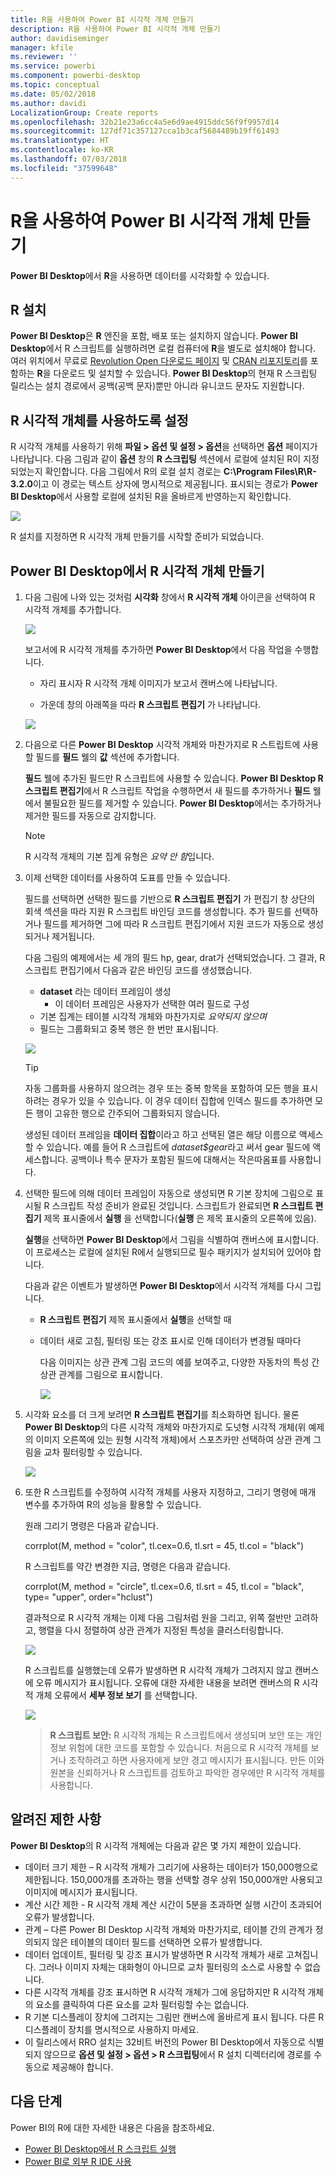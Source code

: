 ```yaml
---
title: R을 사용하여 Power BI 시각적 개체 만들기
description: R을 사용하여 Power BI 시각적 개체 만들기
author: davidiseminger
manager: kfile
ms.reviewer: ''
ms.service: powerbi
ms.component: powerbi-desktop
ms.topic: conceptual
ms.date: 05/02/2018
ms.author: davidi
LocalizationGroup: Create reports
ms.openlocfilehash: 32b21e23a6cc4a5e6d9ae4915ddc56f9f9957d14
ms.sourcegitcommit: 127df71c357127cca1b3caf5684489b19ff61493
ms.translationtype: HT
ms.contentlocale: ko-KR
ms.lasthandoff: 07/03/2018
ms.locfileid: "37599648"
---
```

# <a name="create-power-bi-visuals-using-r"></a>R을 사용하여 Power BI 시각적 개체 만들기
**Power BI Desktop**에서 **R**을 사용하면 데이터를 시각화할 수 있습니다.

## <a name="install-r"></a>R 설치
**Power BI Desktop**은 **R** 엔진을 포함, 배포 또는 설치하지 않습니다. **Power BI Desktop**에서 R 스크립트를 실행하려면 로컬 컴퓨터에 **R**을 별도로 설치해야 합니다. 여러 위치에서 무료로 [Revolution Open 다운로드 페이지](https://mran.revolutionanalytics.com/download/) 및 [CRAN 리포지토리](https://cran.r-project.org/bin/windows/base/)를 포함하는 **R**을 다운로드 및 설치할 수 있습니다. **Power BI Desktop**의 현재 R 스크립팅 릴리스는 설치 경로에서 공백(공백 문자)뿐만 아니라 유니코드 문자도 지원합니다.

## <a name="enable-r-visuals"></a>R 시각적 개체를 사용하도록 설정
R 시각적 개체를 사용하기 위해 **파일 > 옵션 및 설정 > 옵션**을 선택하면 **옵션** 페이지가 나타납니다. 다음 그림과 같이 **옵션** 창의 **R 스크립팅** 섹션에서 로컬에 설치된 R이 지정되었는지 확인합니다. 다음 그림에서 R의 로컬 설치 경로는 **C:\Program Files\R\R-3.2.0**이고 이 경로는 텍스트 상자에 명시적으로 제공됩니다. 표시되는 경로가 **Power BI Desktop**에서 사용할 로컬에 설치된 R을 올바르게 반영하는지 확인합니다.
   
   ![](media/desktop-r-visuals/r-visuals-2.png)

R 설치를 지정하면 R 시각적 개체 만들기를 시작할 준비가 되었습니다.

## <a name="create-r-visuals-in-power-bi-desktop"></a>Power BI Desktop에서 R 시각적 개체 만들기
1. 다음 그림에 나와 있는 것처럼 **시각화** 창에서 **R 시각적 개체** 아이콘을 선택하여 R 시각적 개체를 추가합니다.
   
   ![](media/desktop-r-visuals/r-visuals-3.png)

   보고서에 R 시각적 개체를 추가하면 **Power BI Desktop**에서 다음 작업을 수행합니다.
   
   - 자리 표시자 R 시각적 개체 이미지가 보고서 캔버스에 나타납니다.
   
   - 가운데 창의 아래쪽을 따라 **R 스크립트 편집기** 가 나타납니다.
   
   ![](media/desktop-r-visuals/r-visuals-4.png)

2. 다음으로 다른 **Power BI Desktop** 시각적 개체와 마찬가지로 R 스트립트에 사용할 필드를 **필드** 웰의 **값** 섹션에 추가합니다. 
    
    **필드** 웰에 추가된 필드만 R 스크립트에 사용할 수 있습니다. **Power BI Desktop R 스크립트 편집기**에서 R 스크립트 작업을 수행하면서 새 필드를 추가하거나 **필드** 웰에서 불필요한 필드를 제거할 수 있습니다. **Power BI Desktop**에서는 추가하거나 제거한 필드를 자동으로 감지합니다.
   
   > [!NOTE]
   > R 시각적 개체의 기본 집계 유형은 *요약 안 함*입니다.
   > 
   > 
   
3. 이제 선택한 데이터를 사용하여 도표를 만들 수 있습니다. 

    필드를 선택하면 선택한 필드를 기반으로 **R 스크립트 편집기** 가 편집기 창 상단의 회색 섹션을 따라 지원 R 스크립트 바인딩 코드를 생성합니다. 추가 필드를 선택하거나 필드를 제거하면 그에 따라 R 스크립트 편집기에서 지원 코드가 자동으로 생성되거나 제거됩니다.
   
   다음 그림의 예제에서는 세 개의 필드 hp, gear, drat가 선택되었습니다. 그 결과, R 스크립트 편집기에서 다음과 같은 바인딩 코드를 생성했습니다.
   
   * **dataset** 라는 데이터 프레임이 생성
     * 이 데이터 프레임은 사용자가 선택한 여러 필드로 구성
   * 기본 집계는 테이블 시각적 개체와 마찬가지로 *요약되지 않으며*
   * 필드는 그룹화되고 중복 행은 한 번만 표시됩니다.
   
   ![](media/desktop-r-visuals/r-visuals-5.png)
   
   > [!TIP]
   > 자동 그룹화를 사용하지 않으려는 경우 또는 중복 항목을 포함하여 모든 행을 표시하려는 경우가 있을 수 있습니다. 이 경우 데이터 집합에 인덱스 필드를 추가하면 모든 행이 고유한 행으로 간주되어 그룹화되지 않습니다.
   > 
   > 
   
   생성된 데이터 프레임을 **데이터 집합**이라고 하고 선택된 열은 해당 이름으로 액세스할 수 있습니다. 예를 들어 R 스크립트에 *dataset$gear*라고 써서 gear 필드에 액세스합니다. 공백이나 특수 문자가 포함된 필드에 대해서는 작은따옴표를 사용합니다.

4. 선택한 필드에 의해 데이터 프레임이 자동으로 생성되면 R 기본 장치에 그림으로 표시될 R 스크립트 작성 준비가 완료된 것입니다. 스크립트가 완료되면 **R 스크립트 편집기** 제목 표시줄에서 **실행** 을 선택합니다(**실행** 은 제목 표시줄의 오른쪽에 있음).
   
    **실행**을 선택하면 **Power BI Desktop**에서 그림을 식별하여 캔버스에 표시합니다. 이 프로세스는 로컬에 설치된 R에서 실행되므로 필수 패키지가 설치되어 있어야 합니다.
   
   다음과 같은 이벤트가 발생하면 **Power BI Desktop**에서 시각적 개체를 다시 그립니다.
   
   * **R 스크립트 편집기** 제목 표시줄에서 **실행**을 선택할 때
   * 데이터 새로 고침, 필터링 또는 강조 표시로 인해 데이터가 변경될 때마다

     다음 이미지는 상관 관계 그림 코드의 예를 보여주고, 다양한 자동차의 특성 간 상관 관계를 그림으로 표시합니다.

     ![](media/desktop-r-visuals/r-visuals-6.png)

5. 시각화 요소를 더 크게 보려면 **R 스크립트 편집기**를 최소화하면 됩니다. 물론 **Power BI Desktop**의 다른 시각적 개체와 마찬가지로 도넛형 시각적 개체(위 예제의 이미지 오른쪽에 있는 원형 시각적 개체)에서 스포츠카만 선택하여 상관 관계 그림을 교차 필터링할 수 있습니다.

    ![](media/desktop-r-visuals/r-visuals-7.png)

6. 또한 R 스크립트를 수정하여 시각적 개체를 사용자 지정하고, 그리기 명령에 매개 변수를 추가하여 R의 성능을 활용할 수 있습니다.

    원래 그리기 명령은 다음과 같습니다.

    corrplot(M, method = "color",  tl.cex=0.6, tl.srt = 45, tl.col = "black")

    R 스크립트를 약간 변경한 지금, 명령은 다음과 같습니다.

    corrplot(M, method = "circle", tl.cex=0.6, tl.srt = 45, tl.col = "black", type= "upper", order="hclust")

    결과적으로 R 시각적 개체는 이제 다음 그림처럼 원을 그리고, 위쪽 절반만 고려하고, 행렬을 다시 정렬하여 상관 관계가 지정된 특성을 클러스터링합니다.

    ![](media/desktop-r-visuals/r-visuals-8.png)

    R 스크립트를 실행했는데 오류가 발생하면 R 시각적 개체가 그려지지 않고 캔버스에 오류 메시지가 표시됩니다. 오류에 대한 자세한 내용을 보려면 캔버스의 R 시각적 개체 오류에서 **세부 정보 보기** 를 선택합니다.

    ![](media/desktop-r-visuals/r-visuals-9.png)

    > **R 스크립트 보안:** R 시각적 개체는 R 스크립트에서 생성되며 보안 또는 개인 정보 위험에 대한 코드를 포함할 수 있습니다. 처음으로 R 시각적 개체를 보거나 조작하려고 하면 사용자에게 보안 경고 메시지가 표시됩니다. 만든 이와 원본을 신뢰하거나 R 스크립트를 검토하고 파악한 경우에만 R 시각적 개체를 사용합니다.
    > 
    > 

## <a name="known-limitations"></a>알려진 제한 사항
**Power BI Desktop**의 R 시각적 개체에는 다음과 같은 몇 가지 제한이 있습니다.

* 데이터 크기 제한 – R 시각적 개체가 그리기에 사용하는 데이터가 150,000행으로 제한됩니다. 150,000개를 초과하는 행을 선택할 경우 상위 150,000개만 사용되고 이미지에 메시지가 표시됩니다.
* 계산 시간 제한 - R 시각적 개체 계산 시간이 5분을 초과하면 실행 시간이 초과되어 오류가 발생합니다.
* 관계 – 다른 Power BI Desktop 시각적 개체와 마찬가지로, 테이블 간의 관계가 정의되지 않은 테이블의 데이터 필드를 선택하면 오류가 발생합니다.
* 데이터 업데이트, 필터링 및 강조 표시가 발생하면 R 시각적 개체가 새로 고쳐집니다. 그러나 이미지 자체는 대화형이 아니므로 교차 필터링의 소스로 사용할 수 없습니다.
* 다른 시각적 개체를 강조 표시하면 R 시각적 개체가 그에 응답하지만 R 시각적 개체의 요소를 클릭하여 다른 요소를 교차 필터링할 수는 없습니다.
* R 기본 디스플레이 장치에 그려지는 그림만 캔버스에 올바르게 표시 됩니다. 다른 R 디스플레이 장치를 명시적으로 사용하지 마세요.
* 이 릴리스에서 RRO 설치는 32비트 버전의 Power BI Desktop에서 자동으로 식별되지 않으므로 **옵션 및 설정 > 옵션 > R 스크립팅**에서 R 설치 디렉터리에 경로를 수동으로 제공해야 합니다.

## <a name="next-steps"></a>다음 단계
Power BI의 R에 대한 자세한 내용은 다음을 참조하세요.

* [Power BI Desktop에서 R 스크립트 실행](desktop-r-scripts.md)
* [Power BI로 외부 R IDE 사용](desktop-r-ide.md)

